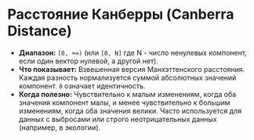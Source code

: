 # Расстояние Канберры (Canberra Distance)

* **Диапазон:** `[0, +∞)` (или `[0, N]` где N - число ненулевых компонент, если один вектор нулевой, а другой нет).
* **Что показывает:** Взвешенная версия Манхэттенского расстояния. Каждая разность нормализуется суммой абсолютных значений компонент. `0` означает идентичность.
* **Когда полезно:** Чувствительно к малым изменениям, когда оба значения компонент малы, и менее чувствительно к большим изменениям, когда оба значения велики. Часто используется для данных с выбросами или строго неотрицательных данных (например, в экологии).
